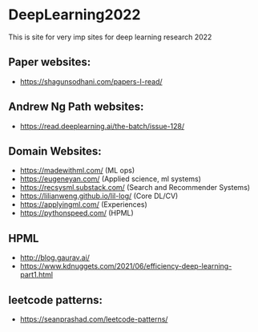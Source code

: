# DeepLearning2022
This is site for very imp sites for deep learning research 2022


## Paper websites:
- https://shagunsodhani.com/papers-I-read/


## Andrew Ng Path websites:

- https://read.deeplearning.ai/the-batch/issue-128/

## Domain Websites:

- https://madewithml.com/  (ML ops)
- https://eugeneyan.com/   (Applied science, ml systems)
- https://recsysml.substack.com/ (Search and Recommender Systems)
- https://lilianweng.github.io/lil-log/ (Core DL/CV)
- https://applyingml.com/ (Experiences)
- https://pythonspeed.com/ (HPML)

## HPML

- http://blog.gaurav.ai/
- https://www.kdnuggets.com/2021/06/efficiency-deep-learning-part1.html


## leetcode patterns:

- https://seanprashad.com/leetcode-patterns/
